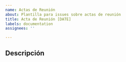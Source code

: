 ```yaml
---
name: Actas de Reunión
about: Plantilla para issues sobre actas de reunión
title: Acta de Reunión [DATE]
labels: documentation
assignees: ''

---
```


## Descripción
